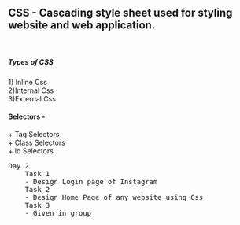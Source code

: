 <h2>CSS - Cascading style sheet used for styling website and web application.</h2><br>


<h5>Types of CSS</h5>
1) Inline Css<br>
2)Internal Css<br>
3)External Css<br>



<h4>Selectors -</h4>
+ Tag Selectors<br>
+ Class Selectors<br>
+ Id Selectors<br>

<pre style=" font:30px">
Day 2
    Task 1
    - Design Login page of Instagram
    Task 2
    - Design Home Page of any website using Css
    Task 3
    - Given in group
    </pre>